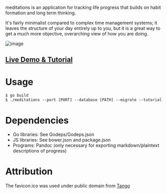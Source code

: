 meditations is an application for tracking life progress that builds on habit formation and long term thinking.

It's fairly minimalist compared to complex time management systems; it leaves the structure of your day entirely up to
you, but it is a great way to get a much more objective, overarching view of how you are doing.

![image](http://ioddly.com/images/meditations.png)

## [Live Demo & Tutorial](http://meditations.ioddly.com)

# Usage

    $ go build
    $ ./meditations --port [PORT] --database [PATH] --migrate --tutorial

# Dependencies

- Go libraries: See Godeps/Godeps.json
- JS libraries: See bower.json and package.json
- Programs: Pandoc (only necessary for exporting markdown/plaintext descriptions of progress)

# Attribution

The favicon.ico was used under public domain from [Tango](http://tango.freedesktop.org)
